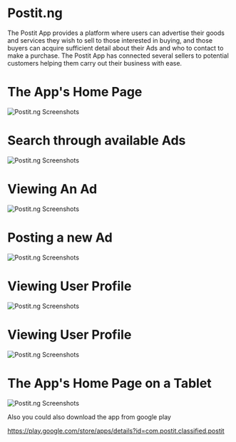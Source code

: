 # Postit.ng
The Postit App provides a platform where users can advertise their goods and services they wish to sell to those interested in buying, and those buyers can acquire sufficient detail about their Ads and who to contact to make a purchase. The Postit App has connected several sellers to potential customers helping them carry out their business with ease.

# The App's Home Page
![Postit.ng Screenshots](https://github.com/Ataimo007/Postit.ng/blob/master/appshots/shot1.png)

# Search through available Ads
![Postit.ng Screenshots](https://github.com/Ataimo007/Postit.ng/blob/master/appshots/shot2.png)

# Viewing An Ad
![Postit.ng Screenshots](https://github.com/Ataimo007/Postit.ng/blob/master/appshots/shot4.png)

# Posting a new Ad
![Postit.ng Screenshots](https://github.com/Ataimo007/Postit.ng/blob/master/appshots/shot6.png)

# Viewing User Profile
![Postit.ng Screenshots](https://github.com/Ataimo007/Postit.ng/blob/master/appshots/shot7.png)

# Viewing User Profile
![Postit.ng Screenshots](https://github.com/Ataimo007/Postit.ng/blob/master/appshots/shot8.png)

# The App's Home Page on a Tablet
![Postit.ng Screenshots](https://github.com/Ataimo007/Postit.ng/blob/master/appshots/shot9.png)

Also you could also download the app from google play

https://play.google.com/store/apps/details?id=com.postit.classified.postit
